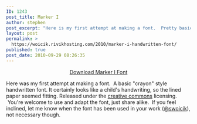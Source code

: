 ```yaml
---
ID: 1243
post_title: Marker I
author: stephen
post_excerpt: "Here is my first attempt at making a font.  Pretty basic handwritten font. Certainly looks like a child's handwriting, so the lined paper seemed fitting. Released under the creative commons licensing.  You're welcome to use and adapt the font, just share alike.  If you feel inclined, let me know when the font has been used in your work, not necessary though."
layout: post
permalink: >
  https://woicik.rivikhosting.com/2010/marker-i-handwritten-font/
published: true
post_date: 2010-09-29 08:26:35
---
```

<p style="text-align: center;"><a title="Marker I Font" href="http://woicik.rivikhosting.com/files/2013/09/Marker-I.zip">Download Marker I Font</a></p>
<p>Here was my first attempt at making a font.&nbsp; A basic "crayon" style handwritten font. It certainly looks like a child's handwriting, so the lined paper seemed fitting. Released under the <a href="http://creativecommons.org/licenses/by-sa/3.0/" target="_blank" rel="noopener noreferrer">creative commons</a> licensing. &nbsp;You're welcome to use and adapt the font, just share alike. &nbsp;If you feel inclined, let me know when the font has been used in your work (<a href="https://twitter.com/swoicik" target="_blank" rel="noopener noreferrer">@swoicik</a>), not necessary though.</p>

<!-- wp:gumroad/gumroad-block {"id":"Marker1","type":"embed","text":"Download the Marker I Font","url":"https://gumroad.com/l/Marker1"} -->
<div class="gumroad-product-embed" data-gumroad-product-id="Marker1" class="wp-block-gumroad-gumroad-block"></div>
<!-- /wp:gumroad/gumroad-block -->